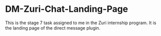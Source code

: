 # DM-Zuri-Chat-Landing-Page
This is the stage 7 task assigned to me in the Zuri internship program. It is the landing page of the direct message plugin.
